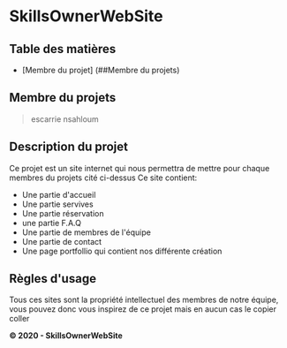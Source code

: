 # SkillsOwnerWebSite

## Table des matières

- [Membre du projet] (##Membre du projets)

## Membre du projets

> escarrie
> nsahloum

## Description du projet

Ce projet est un site internet qui nous permettra de mettre pour chaque membres du projets cité ci-dessus
Ce site contient:

- Une partie d'accueil
- Une partie servives
- Une partie réservation
- une partie F.A.Q
- Une partie de membres de l'équipe
- Une partie de contact
- Une page portfollio qui contient nos différente création

## Règles d'usage

Tous ces sites sont la propriété intellectuel des membres de notre équipe, vous pouvez donc vous inspirez de ce projet mais en aucun cas le copier coller

**© 2020 - SkillsOwnerWebSite**
